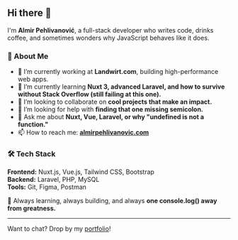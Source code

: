 ## Hi there 👋

I'm **Almir Pehlivanović**, a full-stack developer who writes code, drinks coffee, and sometimes wonders why JavaScript behaves like it does.  

### 🚀 About Me  
- 🔭 I’m currently working at **Landwirt.com**, building high-performance web apps.  
- 🌱 I’m currently learning **Nuxt 3, advanced Laravel, and how to survive without Stack Overflow (still failing at this one).**  
- 👯 I’m looking to collaborate on **cool projects that make an impact.**  
- 🤔 I’m looking for help with **finding that one missing semicolon.**  
- 💬 Ask me about **Nuxt, Vue, Laravel, or why "undefined is not a function."**  
- 📫 How to reach me: **[almirpehlivanovic.com](https://almirpehlivanovic.com/)**  

### 🛠 Tech Stack  
**Frontend:** Nuxt.js, Vue.js, Tailwind CSS, Bootstrap  
**Backend:** Laravel, PHP, MySQL  
**Tools:** Git, Figma, Postman  

🚀 Always learning, always building, and always **one console.log() away from greatness.**  

---

Want to chat? Drop by my [portfolio](https://almirpehlivanovic.com/)!  
